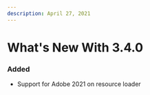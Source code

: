 ```yaml
---
description: April 27, 2021
---
```


# What's New With 3.4.0

### Added

* Support for Adobe 2021 on resource loader

